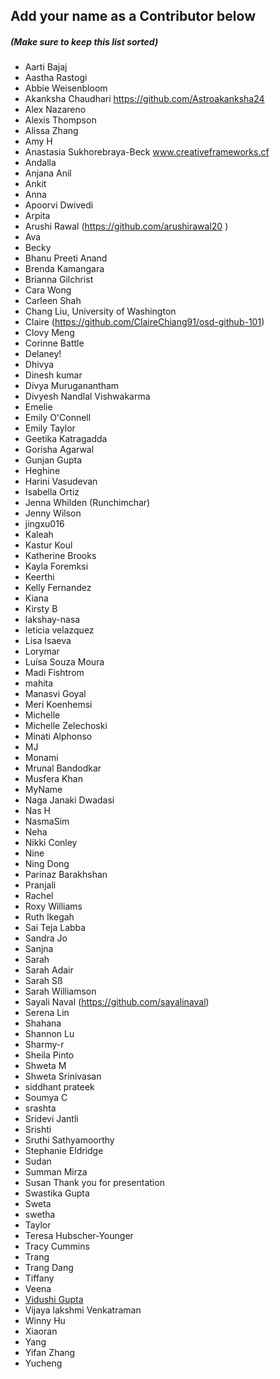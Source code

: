 ## Add your name as a Contributor below

##### (Make sure to keep this list sorted)

- Aarti Bajaj
- Aastha Rastogi
- Abbie Weisenbloom
- Akanksha Chaudhari https://github.com/Astroakanksha24
- Alex Nazareno
- Alexis Thompson
- Alissa Zhang
- Amy H
- Anastasia Sukhorebraya-Beck www.creativeframeworks.cf
- Andalla
- Anjana Anil
- Ankit
- Anna
- Apoorvi Dwivedi
- Arpita
- Arushi Rawal (https://github.com/arushirawal20 )
- Ava
- Becky
- Bhanu Preeti Anand
- Brenda Kamangara
- Brianna Gilchrist
- Cara Wong
- Carleen Shah
- Chang Liu, University of Washington
- Claire (https://github.com/ClaireChiang91/osd-github-101)
- Clovy Meng
- Corinne Battle
- Delaney!
- Dhivya
- Dinesh kumar 
- Divya Muruganantham
- Divyesh Nandlal Vishwakarma
- Emelie
- Emily O'Connell
- Emily Taylor
- Geetika Katragadda
- Gorisha Agarwal
- Gunjan Gupta
- Heghine
- Harini Vasudevan
- Isabella Ortiz
- Jenna Whilden (Runchimchar)
- Jenny Wilson
- jingxu016
- Kaleah
- Kastur Koul
- Katherine Brooks
- Kayla Foremksi
- Keerthi
- Kelly Fernandez
- Kiana
- Kirsty B
- lakshay-nasa
- leticia velazquez
- Lisa Isaeva
- Lorymar
- Luísa Souza Moura
- Madi Fishtrom
- mahita
- Manasvi Goyal
- Meri Koenhemsi
- Michelle
- Michelle Zelechoski
- Minati Alphonso
- MJ
- Monami
- Mrunal Bandodkar
- Musfera Khan
- MyName
- Naga Janaki Dwadasi
- Nas H
- NasmaSim
- Neha
- Nikki Conley
- Nine
- Ning Dong
- Parinaz Barakhshan
- Pranjali
- Rachel
- Roxy Williams
- Ruth Ikegah
- Sai Teja Labba
- Sandra Jo
- Sanjna
- Sarah
- Sarah Adair
- Sarah Sß
- Sarah Williamson
- Sayali Naval (https://github.com/sayalinaval)
- Serena Lin
- Shahana
- Shannon Lu
- Sharmy-r
- Sheila Pinto
- Shweta M
- Shweta Srinivasan
- siddhant prateek
- Soumya C
- srashta
- Sridevi Jantli
- Srishti
- Sruthi Sathyamoorthy
- Stephanie Eldridge
- Sudan
- Summan Mirza
- Susan Thank you for presentation
- Swastika Gupta
- Sweta
- swetha
- Taylor
- Teresa Hubscher-Younger
- Tracy Cummins
- Trang
- Trang Dang
- Tiffany
- Veena
- [Vidushi Gupta](https://github.com/Vidushi-Gupta)
- Vijaya lakshmi Venkatraman
- Winny Hu
- Xiaoran
- Yang
- Yifan Zhang
- Yucheng
